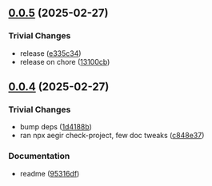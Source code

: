 ## [0.0.5](https://github.com/dozyio/evm-rule-engine/compare/v0.0.4...v0.0.5) (2025-02-27)

### Trivial Changes

* release ([e335c34](https://github.com/dozyio/evm-rule-engine/commit/e335c34fa5e89b95c8c796b285fabb2e8490d104))
* release on chore ([13100cb](https://github.com/dozyio/evm-rule-engine/commit/13100cbb5ca30b056c42e440fd468302122e1e28))

## [0.0.4](https://github.com/dozyio/evm-rule-engine/compare/v0.0.3...v0.0.4) (2025-02-27)

### Trivial Changes

* bump deps ([1d4188b](https://github.com/dozyio/evm-rule-engine/commit/1d4188b5014c53dc497e46ba8c5a72e7a01a8c15))
* ran npx aegir check-project, few doc tweaks ([c848e37](https://github.com/dozyio/evm-rule-engine/commit/c848e3717ac5ff883b364121d6c5fba5946ab904))

### Documentation

* readme ([95316df](https://github.com/dozyio/evm-rule-engine/commit/95316df8a768d5bdbb5594ce74b9f344224673c3))

